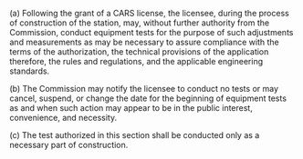 (a) Following the grant of a CARS license, the licensee, during the process of construction of the station, may, without further authority from the Commission, conduct equipment tests for the purpose of such adjustments and measurements as may be necessary to assure compliance with the terms of the authorization, the technical provisions of the application therefore, the rules and regulations, and the applicable engineering standards.

(b) The Commission may notify the licensee to conduct no tests or may cancel, suspend, or change the date for the beginning of equipment tests as and when such action may appear to be in the public interest, convenience, and necessity.

(c) The test authorized in this section shall be conducted only as a necessary part of construction.

